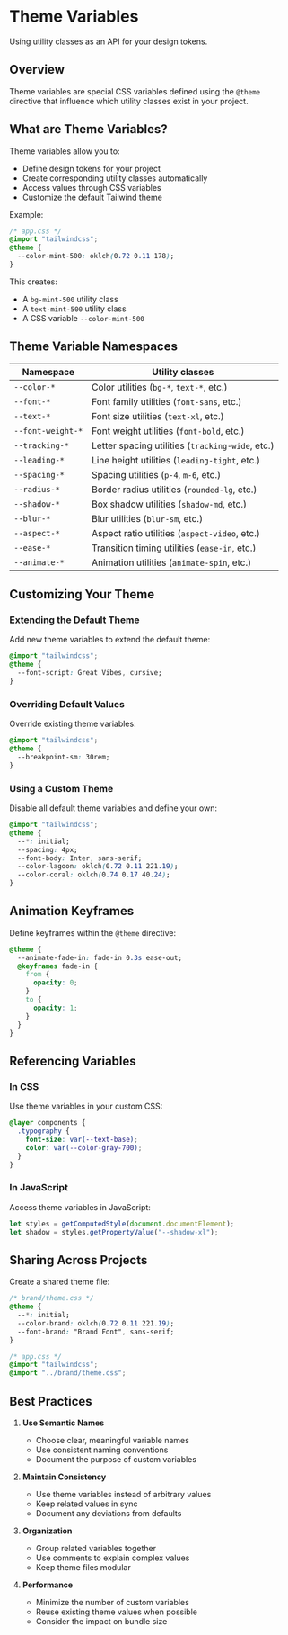 # Theme Variables

Using utility classes as an API for your design tokens.

## Overview

Theme variables are special CSS variables defined using the `@theme` directive that influence which utility classes exist in your project.

## What are Theme Variables?

Theme variables allow you to:

- Define design tokens for your project
- Create corresponding utility classes automatically
- Access values through CSS variables
- Customize the default Tailwind theme

Example:

```css
/* app.css */
@import "tailwindcss";
@theme {
  --color-mint-500: oklch(0.72 0.11 178);
}
```

This creates:

- A `bg-mint-500` utility class
- A `text-mint-500` utility class
- A CSS variable `--color-mint-500`

## Theme Variable Namespaces

| Namespace         | Utility classes                                  |
| ----------------- | ------------------------------------------------ |
| `--color-*`       | Color utilities (`bg-*`, `text-*`, etc.)         |
| `--font-*`        | Font family utilities (`font-sans`, etc.)        |
| `--text-*`        | Font size utilities (`text-xl`, etc.)            |
| `--font-weight-*` | Font weight utilities (`font-bold`, etc.)        |
| `--tracking-*`    | Letter spacing utilities (`tracking-wide`, etc.) |
| `--leading-*`     | Line height utilities (`leading-tight`, etc.)    |
| `--spacing-*`     | Spacing utilities (`p-4`, `m-6`, etc.)           |
| `--radius-*`      | Border radius utilities (`rounded-lg`, etc.)     |
| `--shadow-*`      | Box shadow utilities (`shadow-md`, etc.)         |
| `--blur-*`        | Blur utilities (`blur-sm`, etc.)                 |
| `--aspect-*`      | Aspect ratio utilities (`aspect-video`, etc.)    |
| `--ease-*`        | Transition timing utilities (`ease-in`, etc.)    |
| `--animate-*`     | Animation utilities (`animate-spin`, etc.)       |

## Customizing Your Theme

### Extending the Default Theme

Add new theme variables to extend the default theme:

```css
@import "tailwindcss";
@theme {
  --font-script: Great Vibes, cursive;
}
```

### Overriding Default Values

Override existing theme variables:

```css
@import "tailwindcss";
@theme {
  --breakpoint-sm: 30rem;
}
```

### Using a Custom Theme

Disable all default theme variables and define your own:

```css
@import "tailwindcss";
@theme {
  --*: initial;
  --spacing: 4px;
  --font-body: Inter, sans-serif;
  --color-lagoon: oklch(0.72 0.11 221.19);
  --color-coral: oklch(0.74 0.17 40.24);
}
```

## Animation Keyframes

Define keyframes within the `@theme` directive:

```css
@theme {
  --animate-fade-in: fade-in 0.3s ease-out;
  @keyframes fade-in {
    from {
      opacity: 0;
    }
    to {
      opacity: 1;
    }
  }
}
```

## Referencing Variables

### In CSS

Use theme variables in your custom CSS:

```css
@layer components {
  .typography {
    font-size: var(--text-base);
    color: var(--color-gray-700);
  }
}
```

### In JavaScript

Access theme variables in JavaScript:

```javascript
let styles = getComputedStyle(document.documentElement);
let shadow = styles.getPropertyValue("--shadow-xl");
```

## Sharing Across Projects

Create a shared theme file:

```css
/* brand/theme.css */
@theme {
  --*: initial;
  --color-brand: oklch(0.72 0.11 221.19);
  --font-brand: "Brand Font", sans-serif;
}

/* app.css */
@import "tailwindcss";
@import "../brand/theme.css";
```

## Best Practices

1. **Use Semantic Names**

   - Choose clear, meaningful variable names
   - Use consistent naming conventions
   - Document the purpose of custom variables

2. **Maintain Consistency**

   - Use theme variables instead of arbitrary values
   - Keep related values in sync
   - Document any deviations from defaults

3. **Organization**

   - Group related variables together
   - Use comments to explain complex values
   - Keep theme files modular

4. **Performance**
   - Minimize the number of custom variables
   - Reuse existing theme values when possible
   - Consider the impact on bundle size
